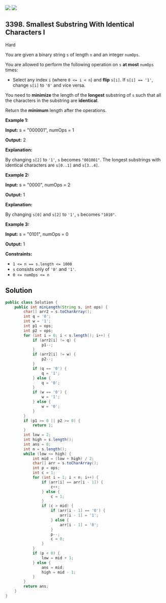 [![](https://img.shields.io/github/stars/javadev/LeetCode-in-Java?label=Stars&style=flat-square)](https://github.com/javadev/LeetCode-in-Java)
[![](https://img.shields.io/github/forks/javadev/LeetCode-in-Java?label=Fork%20me%20on%20GitHub%20&style=flat-square)](https://github.com/javadev/LeetCode-in-Java/fork)

## 3398\. Smallest Substring With Identical Characters I

Hard

You are given a binary string `s` of length `n` and an integer `numOps`.

You are allowed to perform the following operation on `s` **at most** `numOps` times:

*   Select any index `i` (where `0 <= i < n`) and **flip** `s[i]`. If `s[i] == '1'`, change `s[i]` to `'0'` and vice versa.

You need to **minimize** the length of the **longest** substring of `s` such that all the characters in the substring are **identical**.

Return the **minimum** length after the operations.

**Example 1:**

**Input:** s = "000001", numOps = 1

**Output:** 2

**Explanation:**

By changing `s[2]` to `'1'`, `s` becomes `"001001"`. The longest substrings with identical characters are `s[0..1]` and `s[3..4]`.

**Example 2:**

**Input:** s = "0000", numOps = 2

**Output:** 1

**Explanation:**

By changing `s[0]` and `s[2]` to `'1'`, `s` becomes `"1010"`.

**Example 3:**

**Input:** s = "0101", numOps = 0

**Output:** 1

**Constraints:**

*   `1 <= n == s.length <= 1000`
*   `s` consists only of `'0'` and `'1'`.
*   `0 <= numOps <= n`

## Solution

```java
public class Solution {
    public int minLength(String s, int ops) {
        char[] arr2 = s.toCharArray();
        int q = '0';
        int w = '1';
        int p1 = ops;
        int p2 = ops;
        for (int i = 0; i < s.length(); i++) {
            if (arr2[i] != q) {
                p1--;
            }
            if (arr2[i] != w) {
                p2--;
            }
            if (q == '0') {
                q = '1';
            } else {
                q = '0';
            }
            if (w == '0') {
                w = '1';
            } else {
                w = '0';
            }
        }
        if (p1 >= 0 || p2 >= 0) {
            return 1;
        }
        int low = 2;
        int high = s.length();
        int ans = 0;
        int n = s.length();
        while (low <= high) {
            int mid = (low + high) / 2;
            char[] arr = s.toCharArray();
            int p = ops;
            int c = 1;
            for (int i = 1; i < n; i++) {
                if (arr[i] == arr[i - 1]) {
                    c++;
                } else {
                    c = 1;
                }
                if (c > mid) {
                    if (arr[i - 1] == '0') {
                        arr[i - 1] = '1';
                    } else {
                        arr[i - 1] = '0';
                    }
                    p--;
                    c = 0;
                }
            }
            if (p < 0) {
                low = mid + 1;
            } else {
                ans = mid;
                high = mid - 1;
            }
        }
        return ans;
    }
}
```